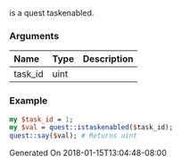 is a quest taskenabled.
### Arguments
**Name**|**Type**|**Description**
:---|:---|:---
task_id|uint|

### Example

```perl
my $task_id = 1;
my $val = quest::istaskenabled($task_id);
quest::say($val); # Returns uint
```


Generated On 2018-01-15T13:04:48-08:00